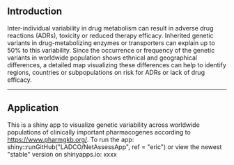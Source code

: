 <!--
  Title: Worldalleles
  Description: Shiny App to visualize genetic variability across populations.
  Author: roman
<meta name='keywords' content='regex, regular expressions, regexp'>
  -->
  
## Introduction
Inter-individual variability in drug metabolism can result in adverse drug reactions (ADRs), toxicity or reduced therapy efficacy. Inherited genetic variants in drug-metabolizing enzymes or transporters can explain up to 50% to this variability. Since the occurrence or frequency of the genetic variants in worldwide population shows ethnical and geographical differences, a detailed map visualizing these differences can help to identify regions, countries or subpopulations on risk for ADRs or lack of drug efficacy.
***


## Application
This is a shiny app to visualize genetic variability across worldwide populations of clinically important pharmacogenes according to https://www.pharmgkb.org/.
To run the app:
shiny::runGitHub("LADCO/NetAssessApp", ref = "eric")
or view the newest "stable" version on shinyapps.io:
xxxx


